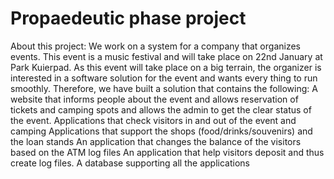# Propaedeutic phase project
 About this project: We work on a system for a company that organizes events. This event is a music festival and will take place on 22nd January at Park Kuierpad. As this event will take place on a big terrain, the organizer is interested in a software solution for the event and wants every thing to run smoothly. Therefore, we have built a solution that contains the following:  A website that informs people about the event and allows reservation of tickets and camping spots and allows the admin to get the clear status of the event. Applications that check visitors in and out of the event and camping Applications that support the shops (food/drinks/souvenirs) and the loan stands An application that changes the balance of the visitors based on the ATM log files An application that help visitors deposit and thus create log files. A database supporting all the applications
